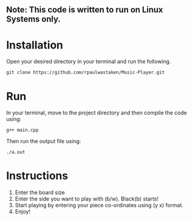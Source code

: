 ## Note: This code is written to run on Linux Systems only.
# Installation
Open your desired directory in your terminal and run the following.
```
git clone https://github.com/rpaulwastaken/Music-Player.git
```

# Run
In your terminal, move to the project directory and then compile the code using:
```
g++ main.cpp
```
Then run the output file using:
```
./a.out
```

# Instructions
1. Enter the board size
2. Enter the side you want to play with (b/w). Black(b) starts!
3. Start playing by entering your piece co-ordinates using (y x) format.
4. Enjoy!
